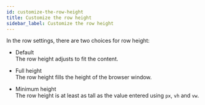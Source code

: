 ```yaml
---
id: customize-the-row-height
title: Customize the row height
sidebar_label: Customize the row height
---
```


In the row settings, there are two choices for row height:

* Default  
The row height adjusts to fit the content.

* Full height  
The row height fills the height of the browser window.

* Minimum height  
The row height is at least as tall as the value entered using `px`, `vh` and `vw`.
